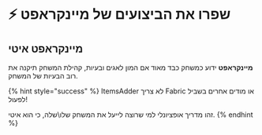 # ⚡ שפרו את הביצועים של מיינקראפט

## מיינקראפט איטי

**מיינקראפט** ידוע כמשחק כבד מאוד אם המון לאגים ובעיות, קהילת המשחק תיקנה את רוב הבעיות של המשחק.

{% hint style="success" %}
ItemsAdder לא צריך Fabric או מודים אחרים בשביל לפעול!

זהו מדריך אופציונלי למי שרוצה לייעל את המשחק שלו\שלה, כי הוא איטי.
{% endhint %}
